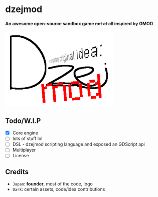 # dzejmod
#### An awesome open-source sandbox game ~~not at all~~ inspired by GMOD

![awesome logo](/mat/ui/github_logo.png)

## Todo/W.I.P
- [x] Core engine
- [ ] lots of stuff lol
- [ ] DSL - dzejmod scripting language and exposed an GDScript api
- [ ] Multiplayer
- [ ] License

## Credits
- `Japan`: **founder**, most of the code, logo
- `Dark`: certain assets, code/idea contributions
